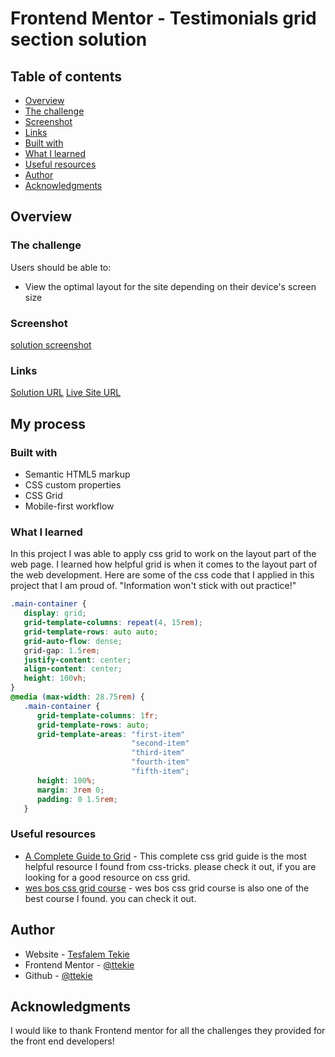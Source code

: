 # Frontend Mentor - Testimonials grid section solution

## Table of contents

- [Overview](#overview)
- [The challenge](#the-challenge)
- [Screenshot](#screenshot)
- [Links](#links)
- [Built with](#built-with)
- [What I learned](#what-i-learned)
- [Useful resources](#useful-resources)
- [Author](#author)
- [Acknowledgments](#acknowledgments)

## Overview

### The challenge

Users should be able to:

- View the optimal layout for the site depending on their device's screen size

### Screenshot

[solution screenshot](./images/grid-testimonials.png)

### Links

[Solution URL](https://github.com/ttekie/grid-testimonials-project)
[Live Site URL](https://cosmic-bubblegum-ac83f3.netlify.app)

## My process

### Built with

- Semantic HTML5 markup
- CSS custom properties
- CSS Grid
- Mobile-first workflow

### What I learned
In this project I was able to apply css grid to work on the layout part of the web page. I learned how helpful grid is when it comes to the layout part of the web development. Here are some of the css code that I applied in this project that I am proud of. "Information won't stick with out practice!"

```css
.main-container {
   display: grid;
   grid-template-columns: repeat(4, 15rem);
   grid-template-rows: auto auto;
   grid-auto-flow: dense;
   grid-gap: 1.5rem;
   justify-content: center;
   align-content: center;
   height: 100vh; 
}
@media (max-width: 28.75rem) {
   .main-container {
      grid-template-columns: 1fr;
      grid-template-rows: auto;
      grid-template-areas: "first-item"
                           "second-item"
                           "third-item"
                           "fourth-item"
                           "fifth-item";
      height: 100%;
      margin: 3rem 0;
      padding: 0 1.5rem;
   }
```
### Useful resources

- [A Complete Guide to Grid](https://css-tricks.com/snippets/css/complete-guide-grid/) - This complete css grid guide is the most helpful resource I found from css-tricks. please check it out, if you are looking for a good resource on css grid.
- [wes bos css grid course](https://courses.wesbos.com/account/access/6239259594de5257d1dc70a5) - wes bos css grid course is also one of the best course I found. you can check it out.

## Author

- Website - [Tesfalem Tekie](https://ttekie.github.io/portfolio/)
-  Frontend Mentor - [@ttekie](https://www.frontendmentor.io/profile/ttekie)
- Github - [@ttekie](https://github.com/ttekie)

## Acknowledgments

I would like to thank Frontend mentor for all the challenges they provided for the front end developers!

